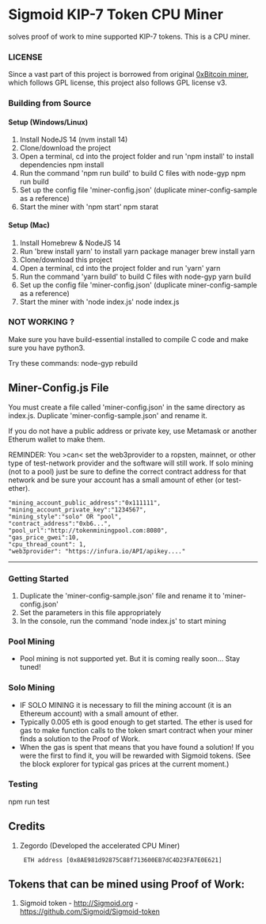 # Sigmoid KIP-7 Token CPU Miner

solves proof of work to mine supported KIP-7 tokens. This is a CPU miner.

### LICENSE

Since a vast part of this project is borrowed from original [0xBitcoin miner](https://github.com/0xbitcoin/0xbitcoin-miner), which follows GPL license, this project also follows GPL license v3.

### Building from Source

#### Setup (Windows/Linux)
1. Install NodeJS 14 (nvm install 14)
2. Clone/download the project
3. Open a terminal, cd into the project folder and run 'npm install' to install dependencies
  npm install
4. Run the command 'npm run build' to build C files with node-gyp
  npm run build
5. Set up the config file 'miner-config.json' (duplicate miner-config-sample as a reference)
6. Start the miner with 'npm start'
  npm starat

#### Setup (Mac)
1. Install Homebrew & NodeJS 14
2. Run 'brew install yarn' to install yarn package manager
  brew install yarn
3. Clone/download this project
4. Open a terminal, cd into the project folder and run 'yarn'
  yarn
5. Run the command 'yarn build' to build C files with node-gyp
  yarn build
6. Set up the config file 'miner-config.json' (duplicate miner-config-sample as a reference)
7. Start the miner with 'node index.js'
  node index.js

### NOT WORKING ?
Make sure you have build-essential installed to compile C code and make sure you have python3.

Try these commands:
  node-gyp rebuild



## Miner-Config.js File

You must create a file called 'miner-config.json' in the same directory as index.js.  Duplicate 'miner-config-sample.json' and rename it.  

If you do not have a public address or private key, use Metamask or another Etherum wallet to make them.

REMINDER: You >can< set the web3provider to a ropsten, mainnet, or other type of test-network provider and the software will still work. If solo mining (not to a pool) just be sure to define the correct contract address for that network and be sure your account has a small amount of ether (or test-ether).

    "mining_account_public_address":"0x111111",
    "mining_account_private_key":"1234567",
    "mining_style":"solo" OR "pool",
    "contract_address":"0xb6...",
    "pool_url":"http://tokenminingpool.com:8080",
    "gas_price_gwei":10,
    "cpu_thread_count": 1,
    "web3provider": "https://infura.io/API/apikey...."

---------------

### Getting Started
1. Duplicate the 'miner-config-sample.json' file and rename it to 'miner-config.json'
2. Set the parameters in this file appropriately
3. In the console, run the command 'node index.js' to start mining


### Pool Mining
- Pool mining is not supported yet. But it is coming really soon... Stay tuned!


### Solo Mining
- IF SOLO MINING it is necessary to fill the mining account (it is an Ethereum account) with a small amount of ether.  
- Typically 0.005 eth is good enough to get started.  The ether is used for gas to make function calls to the token smart contract when your miner finds a solution to the Proof of Work.  
- When the gas is spent that means that you have found a solution! If you were the first to find it, you will be rewarded with Sigmoid tokens.  (See the block explorer for typical gas prices at the current moment.)



### Testing

npm run test


## Credits

1. Zegordo (Developed the accelerated CPU Miner)

        ETH address [0x8AE981d92875C88f713600EB7dC4D23FA7E0E621]



## Tokens that can be mined using Proof of Work:

1. Sigmoid token - http://Sigmoid.org - https://github.com/Sigmoid/Sigmoid-token
